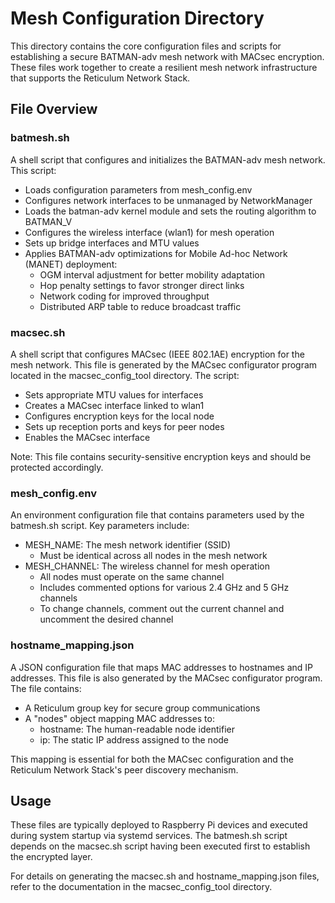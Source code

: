 # Mesh Configuration Directory

This directory contains the core configuration files and scripts for establishing a secure BATMAN-adv mesh network with MACsec encryption. These files work together to create a resilient mesh network infrastructure that supports the Reticulum Network Stack.

## File Overview

### batmesh.sh
A shell script that configures and initializes the BATMAN-adv mesh network. This script:
- Loads configuration parameters from mesh_config.env
- Configures network interfaces to be unmanaged by NetworkManager
- Loads the batman-adv kernel module and sets the routing algorithm to BATMAN_V
- Configures the wireless interface (wlan1) for mesh operation
- Sets up bridge interfaces and MTU values
- Applies BATMAN-adv optimizations for Mobile Ad-hoc Network (MANET) deployment:
  - OGM interval adjustment for better mobility adaptation
  - Hop penalty settings to favor stronger direct links
  - Network coding for improved throughput
  - Distributed ARP table to reduce broadcast traffic

### macsec.sh
A shell script that configures MACsec (IEEE 802.1AE) encryption for the mesh network. This file is generated by the MACsec configurator program located in the macsec_config_tool directory. The script:
- Sets appropriate MTU values for interfaces
- Creates a MACsec interface linked to wlan1
- Configures encryption keys for the local node
- Sets up reception ports and keys for peer nodes
- Enables the MACsec interface

Note: This file contains security-sensitive encryption keys and should be protected accordingly.

### mesh_config.env
An environment configuration file that contains parameters used by the batmesh.sh script. Key parameters include:
- MESH_NAME: The mesh network identifier (SSID)
  - Must be identical across all nodes in the mesh network
- MESH_CHANNEL: The wireless channel for mesh operation
  - All nodes must operate on the same channel
  - Includes commented options for various 2.4 GHz and 5 GHz channels
  - To change channels, comment out the current channel and uncomment the desired channel

### hostname_mapping.json
A JSON configuration file that maps MAC addresses to hostnames and IP addresses. This file is also generated by the MACsec configurator program. The file contains:
- A Reticulum group key for secure group communications
- A "nodes" object mapping MAC addresses to:
  - hostname: The human-readable node identifier
  - ip: The static IP address assigned to the node

This mapping is essential for both the MACsec configuration and the Reticulum Network Stack's peer discovery mechanism.

## Usage

These files are typically deployed to Raspberry Pi devices and executed during system startup via systemd services. The batmesh.sh script depends on the macsec.sh script having been executed first to establish the encrypted layer.

For details on generating the macsec.sh and hostname_mapping.json files, refer to the documentation in the macsec_config_tool directory.
